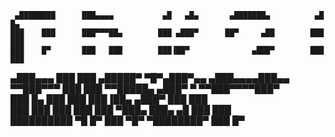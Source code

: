      ▄████████      ███▄▄▄▄           ▄█   ▄█▄       ▄███████▄          ▄█    █▄         
    ███    ███      ███▀▀▀██▄        ███ ▄███▀      ██▀     ▄██        ███    ███        
    ███    █▀       ███   ███        ███▐██▀              ▄███▀        ███    ███        
   ▄███▄▄▄          ███   ███       ▄█████▀          ▀█▀▄███▀▄▄       ▄███▄▄▄▄███▄▄      
  ▀▀███▀▀▀          ███   ███      ▀▀█████▄           ▄███▀   ▀      ▀▀███▀▀▀▀███▀       
    ███    █▄       ███   ███        ███▐██▄        ▄███▀              ███    ███        
    ███    ███      ███   ███        ███ ▀███▄      ███▄     ▄█        ███    ███        
    ██████████       ▀█   █▀         ███   ▀█▀       ▀████████▀        ███    █▀  
